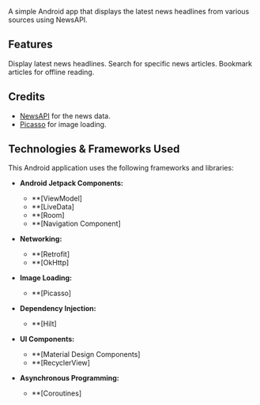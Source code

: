 A simple Android app that displays the latest news headlines from various sources using NewsAPI.

## Features
Display latest news headlines.
Search for specific news articles.
Bookmark articles for offline reading.

## Credits
- [NewsAPI](https://newsapi.org) for the news data.
- [Picasso](https://square.github.io/picasso/) for image loading.

## Technologies & Frameworks Used

This Android application uses the following frameworks and libraries:

- **Android Jetpack Components:**
  - **[ViewModel]
  - **[LiveData] 
  - **[Room]
  - **[Navigation Component]

- **Networking:**
  - **[Retrofit]
  - **[OkHttp]

- **Image Loading:**
  - **[Picasso]

- **Dependency Injection:**
  - **[Hilt]
- **UI Components:**
  - **[Material Design Components]
  - **[RecyclerView]

- **Asynchronous Programming:**
  - **[Coroutines]

